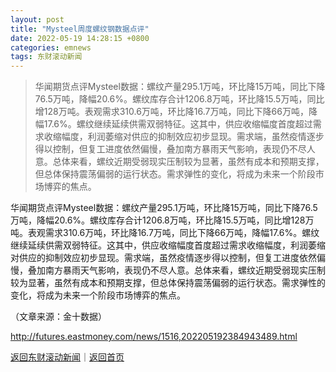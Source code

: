 ```yaml
---
layout: post
title: "Mysteel周度螺纹钢数据点评"
date: 2022-05-19 14:28:15 +0800
categories: emnews
tags: 东财滚动新闻
---
```

> 华闻期货点评Mysteel数据：螺纹产量295.1万吨，环比降15万吨，同比下降76.5万吨，降幅20.6%。螺纹库存合计1206.8万吨，环比降15.5万吨，同比增128万吨。表观需求310.6万吨，环比降16.7万吨，同比下降66万吨，降幅17.6%。螺纹继续延续供需双弱特征。这其中，供应收缩幅度首度超过需求收缩幅度，利润萎缩对供应的抑制效应初步显现。需求端，虽然疫情逐步得以控制，但复工进度依然偏慢，叠加南方暴雨天气影响，表现仍不尽人意。总体来看，螺纹近期受弱现实压制较为显著，虽然有成本和预期支撑，但总体保持震荡偏弱的运行状态。需求弹性的变化，将成为未来一个阶段市场博弈的焦点。

<p>华闻期货点评Mysteel数据：螺纹产量295.1万吨，环比降15万吨，同比下降76.5万吨，降幅20.6%。螺纹库存合计1206.8万吨，环比降15.5万吨，同比增128万吨。表观需求310.6万吨，环比降16.7万吨，同比下降66万吨，降幅17.6%。螺纹继续延续供需双弱特征。这其中，供应收缩幅度首度超过需求收缩幅度，利润萎缩对供应的抑制效应初步显现。需求端，虽然疫情逐步得以控制，但复工进度依然偏慢，叠加南方暴雨天气影响，表现仍不尽人意。总体来看，螺纹近期受弱现实压制较为显著，虽然有成本和预期支撑，但总体保持震荡偏弱的运行状态。需求弹性的变化，将成为未来一个阶段市场博弈的焦点。</p><p class="em_media">（文章来源：金十数据）</p>

<http://futures.eastmoney.com/news/1516,202205192384943489.html>

[返回东财滚动新闻](//finews.withounder.com/emnews/)｜[返回首页](//finews.withounder.com/)